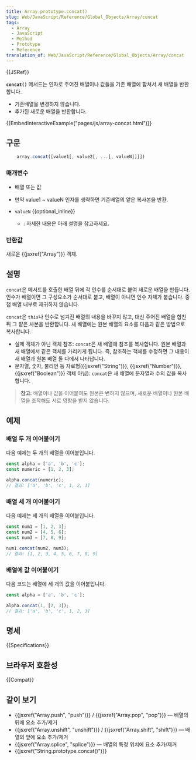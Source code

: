 ```yaml
---
title: Array.prototype.concat()
slug: Web/JavaScript/Reference/Global_Objects/Array/concat
tags:
  - Array
  - JavaScript
  - Method
  - Prototype
  - Reference
translation_of: Web/JavaScript/Reference/Global_Objects/Array/concat
---
```

{{JSRef}}

**`concat()`** 메서드는 인자로 주어진 배열이나 값들을 기존 배열에 합쳐서 새 배열을 반환합니다.

- 기존배열을 변경하지 않습니다.
- 추가된 새로운 배열을 반환합니다.

{{EmbedInteractiveExample("pages/js/array-concat.html")}}

## 구문

```js
    array.concat([value1[, value2[, ...[, valueN]]]])
```

### 매개변수

- 배열 또는 값
- 만약 value1 \~ valueN 인자를 생략하면 기존배열의 얕은 복사본을 반환.

- `valueN` {{optional_inline}}
  - : 자세한 내용은 아래 설명을 참고하세요.

### 반환값

새로운 {{jsxref("Array")}} 객체.

## 설명

`concat`은 메서드를 호출한 배열 뒤에 각 인수를 순서대로 붙여 새로운 배열을 만듭니다. 인수가 배열이면 그 구성요소가 순서대로 붙고, 배열이 아니면 인수 자체가 붙습니다. 중첩 배열 내부로 재귀하지 않습니다.

`concat`은 `this`나 인수로 넘겨진 배열의 내용을 바꾸지 않고, 대신 주어진 배열을 합친 뒤 그 얕은 사본을 반환합니다. 새 배열에는 원본 배열의 요소를 다음과 같은 방법으로 복사합니다.

- 실제 객체가 아닌 객체 참조: `concat`은 새 배열에 참조를 복사합니다. 원본 배열과 새 배열에서 같은 객체를 가리키게 됩니다. 즉, 참조하는 객체를 수정하면 그 내용이 새 배열과 원본 배열 둘 다에서 나타납니다.
- 문자열, 숫자, 불리언 등 자료형({{jsxref("String")}}, {{jsxref("Number")}}, {{jsxref("Boolean")}} 객체 아님): `concat`은 새 배열에 문자열과 수의 값을 복사합니다.

> **참고:** 배열이나 값을 이어붙여도 원본은 변하지 않으며, 새로운 배열이나 원본 배열을 조작해도 서로 영향을 받지 않습니다.

## 예제

### 배열 두 개 이어붙이기

다음 예제는 두 개의 배열을 이어붙입니다.

```js
const alpha = ['a', 'b', 'c'];
const numeric = [1, 2, 3];

alpha.concat(numeric);
// 결과: ['a', 'b', 'c', 1, 2, 3]
```

### 배열 세 개 이어붙이기

다음 예제는 세 개의 배열을 이어붙입니다.

```js
const num1 = [1, 2, 3];
const num2 = [4, 5, 6];
const num3 = [7, 8, 9];

num1.concat(num2, num3);
// 결과: [1, 2, 3, 4, 5, 6, 7, 8, 9]
```

### 배열에 값 이어붙이기

다음 코드는 배열에 세 개의 값을 이어붙입니다.

```js
const alpha = ['a', 'b', 'c'];

alpha.concat(1, [2, 3]);
// 결과: ['a', 'b', 'c', 1, 2, 3]
```

## 명세

{{Specifications}}

## 브라우저 호환성

{{Compat}}

## 같이 보기

- {{jsxref("Array.push", "push")}} / {{jsxref("Array.pop", "pop")}} — 배열의 뒤에 요소 추가/제거
- {{jsxref("Array.unshift", "unshift")}} / {{jsxref("Array.shift", "shift")}} — 배열의 앞에 요소 추가/제거
- {{jsxref("Array.splice", "splice")}} — 배열의 특정 위치에 요소 추가/제거
- {{jsxref("String.prototype.concat()")}}
